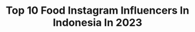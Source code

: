 ---
title: Top 10 Food Instagram Influencers In Indonesia In 2023
description: >-
  Find top food Instagram influencers in Indonesia in 2023. Most popular hashtags: #kulinerjakarta #kulinernusantara #jktfoodies.
platform: Instagram
hits: 758
text_top: Analyze the top-rated Instagram profiles on inBeat.
text_bottom: Our platform has 758 Instagram influencers like this in Indonesia for you to connect with.
profiles:
  - username: "milla_khs"
    fullname: >-
      MILLA HISYAM S.Pd 🇲🇨🇸🇦
    bio: >-
      LIFESTYLE,BEAUTY,FOOD,TRAVEL JOGJA Pp/Endorse(DM/Email/Wa CP) 📩millakhs1999@gmail.com TIKTOK 30K CEO @myndmanagement @rioslvs_ 🔒 Wa Cp (Mario) 👇🏻
    location: "Indonesia"
    followers: 122173
    engagement: 408
    commentsToLikes: 0.025745
    id: ckf5s6zluewgv0j232p2dmoz5
    verified: false
    hashtags: "#pesanuntuknur, #thatskygameid, #glowingjuicyskin, #kelilingbarengbecakichitan"
  - username: "abellyc"
    fullname: >-
      Abel Cantika ♥
    bio: >-
      See the beauty in everything // Beauty Enthusiast 🇲🇨 I Love Food - 158cm 💁🏻‍♀️ Spotify: Abel Cantika 📩: abelcantika.business@gmail.com
    location: "Indonesia"
    followers: 1014098
    engagement: 324
    commentsToLikes: 0.006817
    id: ck0tzxq8mrwcg0i198cepsjxl
    verified: true
    hashtags: "#takethespotlight, #wajahmukekuatanmu, #mykaluela, #upgradecerahmu"
  - username: "vallerieaudrey"
    fullname: >-
      Vallerie Audrey
    bio: >-
      ♥ Fashion | Beauty | Food | Lifestyle ♥ #StylebyVall 🪐 ☁️Line@ : @vallerieaudrey (with @)📲 // DM 🇮🇩Jakarta, Indonesia 💌vallerie.audrey@yahoo.com
    location: "Indonesia"
    followers: 37903
    engagement: 202
    commentsToLikes: 0.013240
    id: ck5cbcc48f5jc0i118nrotk24
    verified: false
    hashtags: "#ootdfashion, #ootdindo, #ootdinspiration, #ootdstyle"
  - username: "zahrah.ateerah"
    fullname: >-
      Zahrah Ateerah
    bio: >-
      TIDAK PUNYA AKUN GIVEAWAY ❤️ Food Enthusiast 📍 Kota Batu - Malang, Jawa Timur 🇮🇩 📩 Endorse/ Bussiness 082233043715 (admin)
    location: "Indonesia"
    followers: 524112
    engagement: 162
    commentsToLikes: 0.005718
    id: ck14k53rfnron0i195tlm6y08
    verified: false
    hashtags: "#kulinermalang, #mito, #resep, #mitoelectronic"
  - username: "nova.arioo"
    fullname: >-
      nova ario
    bio: >-
      Journey trough on odyssey of fashion & food stylist Business Inquiries Only DM📌 MALANG, ID
    location: "Indonesia"
    followers: 140221
    engagement: 115
    commentsToLikes: 0.019259
    id: ck9wd95dwendd0j78uy3n422r
    verified: false
    hashtags: "#selfservicelaundry, #rosannaonline, #spreiaesthetic, #thedailywashlaundromat"
  - username: "hendry.jonathan"
    fullname: >-
      Kuliner Viral Indonesia | Food Content Creator
    bio: >-
      Food Blogger, Gym Enthusiast, Sales Manager Tiktok: Kuliner Viral Indonesia (folls: 425k) Youtube: Hendry Jonathan (90k subscribers) Invite,Endorse:DM
    location: "Indonesia"
    followers: 131422
    engagement: 97
    commentsToLikes: 0.032913
    id: ck5q0p6m172n30i118qao3xy3
    verified: false
    hashtags: "#kulinerjakartabarat, #jktfoodblogger, #kulinerjakarta, #kulinerlegendjakarta"
  - username: "heytheresia"
    fullname: >-
      Tere ☘
    bio: >-
      🔍 Top 10 Food Bloggers - Indonesia Tatler 🔍 Influence Asia Food 2015 🎥 video producer of @73studio.id 🍵 @itoenindonesia
    location: "Indonesia"
    followers: 81728
    engagement: 70
    commentsToLikes: 0.156774
    id: ck6tpsz9qmls80j71wwsmukh8
    verified: false
    hashtags: "#kulinerserpong, #jakartafood, #heytheresia, #kulinerjakarta"
  - username: "perutkarets"
    fullname: >-
      Jerie Yanti
    bio: >-
      Food Recommendations, Food lovers 📍Jakarta ✉️ DM For Inquiry 👶 : @joiceathaliaa
    location: "Indonesia"
    followers: 261434
    engagement: 158
    commentsToLikes: 0.034445
    id: ck0vx02emwg7o0i19hmphx03i
    verified: false
    hashtags: "#fruits, #kulinerindonesia, #bakmi, #buahimport"
  - username: "jktfoodmap"
    fullname: >-
      Kelvin Tan
    bio: >-
      Jakarta Food Map #jktfoodmap @myname.kelvin 🙇‍♂️🙏Thanks for following Email for Invitation / Endorsement
    location: "Indonesia"
    followers: 125165
    engagement: 49
    commentsToLikes: 0.037240
    id: ck6u7wnpbo3490j71ix0a5xzx
    verified: false
    hashtags: "#jktfoodmap, #jfmbogor, #jfmjakut, #jfmjakpus"
  - username: "cheni_su"
    fullname: >-
      PP/Endorsement? Dm 💌
    bio: >-
      • Fashion | Food | Lifestyle | Beauty Any business inquiries? DM 💌 📍Batam
    location: "Indonesia"
    followers: 14603
    engagement: 802
    commentsToLikes: 0.035555
    id: ckap9h5ffslag0i78rawvyhei
    verified: false
    hashtags: "#fyp, #viralvideo, #samasamabelajar, #inspiration"
---